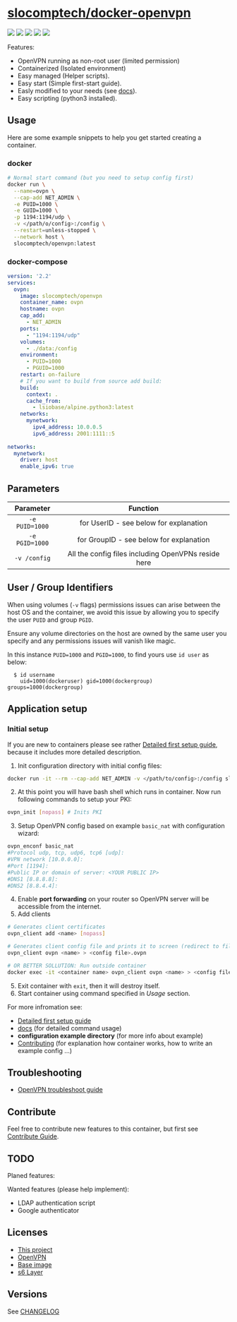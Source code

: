 
# [slocomptech/docker-openvpn](https://github.com/SloCompTech/docker-openvpn)

[![](https://images.microbadger.com/badges/version/slocomptech/openvpn.svg)](https://microbadger.com/images/slocomptech/openvpn "Get your own version badge on microbadger.com") [![](https://images.microbadger.com/badges/image/slocomptech/openvpn.svg)](https://microbadger.com/images/slocomptech/openvpn "Get your own image badge on microbadger.com") [![](https://images.microbadger.com/badges/commit/slocomptech/openvpn.svg)](https://microbadger.com/images/slocomptech/openvpn "Get your own commit badge on microbadger.com") ![](https://img.shields.io/docker/cloud/automated/slocomptech/openvpn.svg) ![](https://img.shields.io/docker/cloud/build/slocomptech/openvpn.svg)

Features:  

- OpenVPN running as non-root user (limited permission)
- Containerized (Isolated environment)
- Easy managed (Helper scripts).
- Easy start (Simple first-start guide).
- Easly modified to your needs (see [docs](CONTRIBUTING.md)).
- Easy scripting (python3 installed).

## Usage

Here are some example snippets to help you get started creating a container.  

### docker

``` bash
# Normal start command (but you need to setup config first)
docker run \
  --name=ovpn \
  --cap-add NET_ADMIN \
  -e PUID=1000 \
  -e GUID=1000 \
  -p 1194:1194/udp \
  -v </path/o/config>:/config \
  --restart=unless-stopped \
  --network host \
  slocomptech/openvpn:latest
```

### docker-compose

``` yml
version: '2.2'
services:
  ovpn:
    image: slocomptech/openvpn
    container_name: ovpn
    hostname: ovpn
    cap_add:
      - NET_ADMIN
    ports:
      - "1194:1194/udp"
    volumes:
      - ./data:/config
    environment:
      - PUID=1000
      - PGUID=1000
    restart: on-failure
    # If you want to build from source add build:
    build:
      context: .
      cache_from:
        - lsiobase/alpine.python3:latest
    networks:
      mynetwork:
        ipv4_address: 10.0.0.5
        ipv6_address: 2001:1111::5
    
networks:
  mynetwork:
    driver: host
    enable_ipv6: true
```

## Parameters

|**Parameter**|**Function**|
|:-----------:|:----------:|
|`-e PUID=1000`|for UserID - see below for explanation|
|`-e PGID=1000`|for GroupID - see below for explanation|
|`-v /config`|All the config files including OpenVPNs reside here|

## User / Group Identifiers

When using volumes (`-v` flags) permissions issues can arise between the host OS and the container, we avoid this issue by allowing you to specify the user `PUID` and group `PGID`.

Ensure any volume directories on the host are owned by the same user you specify and any permissions issues will vanish like magic.

In this instance `PUID=1000` and `PGID=1000`, to find yours use `id user` as below:

```
  $ id username
    uid=1000(dockeruser) gid=1000(dockergroup) groups=1000(dockergroup)
```

## Application setup

### Initial setup

If you are new to containers please see rather [Detailed first setup guide](docs/SetupGuide.md), because it includes more detailed description.

1. Init configuration directory with initial config files:

  ``` bash
  docker run -it --rm --cap-add NET_ADMIN -v </path/to/config>:/config slocomptech/openvpn:latest bash
  ```

2. At this point you will have bash shell which runs in container. Now run following commands to setup your PKI:

  ``` bash
  ovpn_init [nopass] # Inits PKI
  ```

3. Setup OpenVPN config based on example `basic_nat` with configuration wizard:  

  ``` bash
  ovpn_enconf basic_nat
  #Protocol udp, tcp, udp6, tcp6 [udp]:
  #VPN network [10.0.0.0]:
  #Port [1194]:
  #Public IP or domain of server: <YOUR PUBLIC IP>
  #DNS1 [8.8.8.8]:
  #DNS2 [8.8.4.4]:
  ```
4. Enable **port forwarding** on your router so OpenVPN server will be accessible from the internet.
5. Add clients

  ``` bash
  # Generates client certificates
  ovpn_client add <name> [nopass]

  # Generates client config file and prints it to screen (redirect to file)
  ovpn_client ovpn <name> > <config file>.ovpn

  # OR BETTER SOLLUTION: Run outside container
  docker exec -it <container name> ovpn_client ovpn <name> > <config file>.ovpn
  ```

5. Exit container with `exit`, then it will destroy itself.
6. Start container using command specified in *Usage* section.

For more infromation see:

- [Detailed first setup guide](docs/SetupGuide.md)  
- [docs](docs) (for detailed command usage)  
- **configuration example directory** (for more info about example)  
- [Contributing](CONTRIBUTING.md) (for explanation how container works, how to write an example config ...)  

## Troubleshooting

- [OpenVPN troubleshoot guide](https://community.openvpn.net/openvpn/wiki/HOWTO#Troubleshooting)  


## Contribute

Feel free to contribute new features to this container, but first see [Contribute Guide](CONTRIBUTING.md).

## TODO

Planed features:

Wanted features (please help implement):

- LDAP authentication script
- Google authenticator 

## Licenses

- [This project](LICENSE.md)  
- [OpenVPN](https://openvpn.net/terms/)  
- [Base image](https://github.com/linuxserver/docker-baseimage-alpine)  
- [s6 Layer](https://github.com/just-containers/s6-overlay/blob/master/LICENSE.md)  


## Versions

See [CHANGELOG](CHANGELOG.md)  
